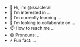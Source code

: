 - 👋 Hi, I’m @issacleral
- 👀 I’m interested in ...
- 🌱 I’m currently learning ...
- 💞️ I’m looking to collaborate on ...
- 📫 How to reach me ...
- 😄 Pronouns: ...
- ⚡ Fun fact: ...

<!---
issacleral/issacleral is a ✨ special ✨ repository because its `README.md` (this file) appears on your GitHub profile.
You can click the Preview link to take a look at your changes.
--->
